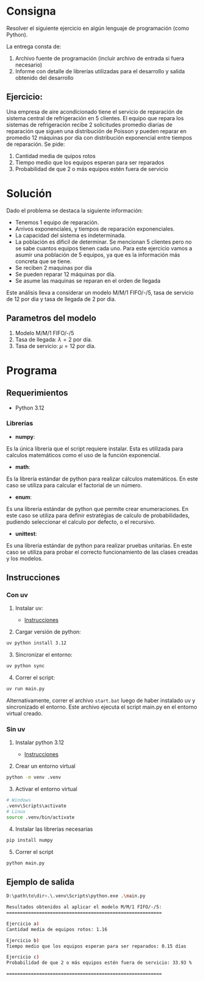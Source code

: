 # Consigna

Resolver el siguiente ejercicio en algún lenguaje de programación (como Python).

La entrega consta de:

1. Archivo fuente de programación (incluir archivo de entrada si fuera necesario)
2. Informe con detalle de librerías utilizadas para el desarrollo y salida obtenido del desarrollo

## Ejercicio:

Una empresa de aire acondicionado tiene el servicio de reparación de sistema central de refrigeración en 5 clientes. El equipo que repara los sistemas de refrigeración recibe 2 solicitudes promedio diarias de reparación que siguen una distribución de Poisson y pueden reparar en promedio 12 máquinas por día con distribución exponencial entre tiempos de reparación. Se pide:

1. Cantidad media de quipos rotos
2. Tiempo medio que los equipos esperan para ser reparados
3. Probabilidad de que 2 o más equipos estén fuera de servicio

# Solución

Dado el problema se destaca la siguiente información:

- Tenemos 1 equipo de reparación.
- Arrivos exponenciales, y tiempos de reparación exponenciales.
- La capacidad del sistema es indeterminada.
- La población es dificil de determinar. Se mencionan 5 clientes pero no se sabe cuantos equipos tienen cada uno. Para este ejercicio vamos a asumir una población de 5 equipos, ya que es la información más concreta que se tiene.
- Se reciben 2 maquinas por día
- Se pueden reparar 12 máquinas por día.
- Se asume las maquinas se reparan en el orden de llegada

Este análisis lleva a considerar un modelo M/M/1 FIFO/-/5, tasa de servicio de 12 por dia y tasa de llegada de 2 por dia.

## Parametros del modelo

1. Modelo M/M/1 FIFO/-/5
2. Tasa de llegada: $\lambda = 2$ por día.
3. Tasa de servicio: $\mu = 12$ por día.

# Programa

## Requerimientos

- Python 3.12

### Librerías

- **numpy**:

Es la única librería que el script requiere instalar. Esta es utilizada para calculos matemáticos como el uso de la función exponencial.

- **math**:

Es la librería estándar de python para realizar cálculos matemáticos. En este caso se utiliza para calcular el factorial de un número.

- **enum**:

Es una librería estándar de python que permite crear enumeraciones. En este caso se utiliza para definir estratégias de calculo de probabilidades, pudiendo seleccionar el calculo por defecto, o el recursivo.

- **unittest**:

Es una librería estándar de python para realizar pruebas unitarias. En este caso se utiliza para probar el correcto funcionamiento de las clases creadas y los modelos.

## Instrucciones

### Con uv

1. Instalar uv: 

    - [Instrucciones](https://docs.astral.sh/uv/getting-started/installation/#__tabbed_1_2)

2. Cargar versión de python:

```bash
uv python install 3.12
```

3. Sincronizar el entorno:

```bash
uv python sync
```

4. Correr el script:

```bash
uv run main.py
```

Alternativamente, correr el archivo `start.bat` luego de haber instalado uv y sincronizado el entorno. Este archivo ejecuta el script main.py en el entorno virtual creado.

### Sin uv

1. Instalar python 3.12

    - [Instrucciones](https://www.python.org/downloads/)

2. Crear un entorno virtual

```bash
python -m venv .venv
```

3. Activar el entorno virtual

```bash
# Windows
.venv\Scripts\activate
# Linux
source .venv/bin/activate
```

4. Instalar las librerías necesarias

```bash
pip install numpy
```

5. Correr el script

```bash
python main.py
```

## Ejemplo de salida

```bash
D:\path\to\dir>.\.venv\Scripts\python.exe .\main.py

Resultados obtenidos al aplicar el modelo M/M/1 FIFO/-/5:
=========================================================

Ejercicio a)
Cantidad media de equipos rotos: 1.16

Ejercicio b)
Tiempo medio que los equipos esperan para ser reparados: 0.15 días

Ejercicio c)
Probabilidad de que 2 o más equipos estén fuera de servicio: 33.93 %

=========================================================
```